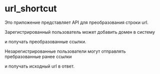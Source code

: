 # url_shortcut

Это приложение представляет API для преобразования строки url.

Зарегистрированный пользователь может добавить домен в систему

и получать преобразованные ссылки.

Незарегистрированные пользователи могут отправлять пребразованные ранее ссылки

и получать исходный url в ответ.
